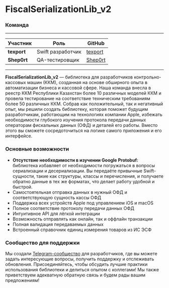 # FiscalSerializationLib_v2

### Команда
-------------------------------------------------------------------------------
| Участник    | Роль              | GitHub                                    |
|-------------|-------------------|-------------------------------------------|
| **texport** | Swift разработчик | [texport](https://github.com/texport)     |
| **Shep0rt** | QA-тестировщик    | [Shep0rt](https://github.com/Shep0rt)     |
-------------------------------------------------------------------------------

**FiscalSerializationLib_v2** — библиотека для разработчиков контрольно-кассовых машин (ККМ), созданная на основе обширного опыта в автоматизации бизнеса и кассовой сфере. Наша команда внесла в реестр ККМ Республики Казахстан более 10 различных моделей ККМ и провела тестирование на соответствие техническим требованиям более 50 различных ККМ. Собрав как положительный, так и негативный опыт, мы решили создать библиотеку, которая поможет будущим разработчикам, работающим на технологиях компании Apple, избежать необходимости глубокого изучения протокола передачи данных операторам фискальных данных (ОФД) и деталей его работы. Вместо этого вы сможете сосредоточиться на логике самого приложения и его интерфейсе.

### Основные возможности

- **Отсутствие необходимости в изучении Google Protobuf:** библиотека избавляет от необходимости погружаться в вопросы сериализации и десериализации. Вы передаёте привычные Swift-сущности, такие как структуры, классы и перечисления, и получаете обратно данные в тех же форматах, что делает работу удобной и быстрой.
- Самостоятельная отправка данных в нужный ОФД и соответствующую сущность кассы ОФД
- Поддержка всех устройств Apple под управлением iOS и macOS
- Полное соответствие протоколу передачи данных ОФД
- Интуитивное API для лёгкой интеграции
- Возможность отправлять как онлайн, так и оффлайн транзакции
- Полная валидация передаваемых данных
- Встроенный справочник единиц измерения товаров из ИС ЭСФ

### Сообщество для поддержки

Мы создали [Telegram-сообщество](https://t.me/FiscalSerializationLib) для разработчиков, где вы можете задать интересующие вопросы, получить поддержку и отслеживать обновления. Присоединяйтесь, чтобы обсудить лучшие практики использования библиотеки и делиться опытом с коллегами! Мы также приветствуем адекватную обратную связь и будем рады вашим предложениям!
